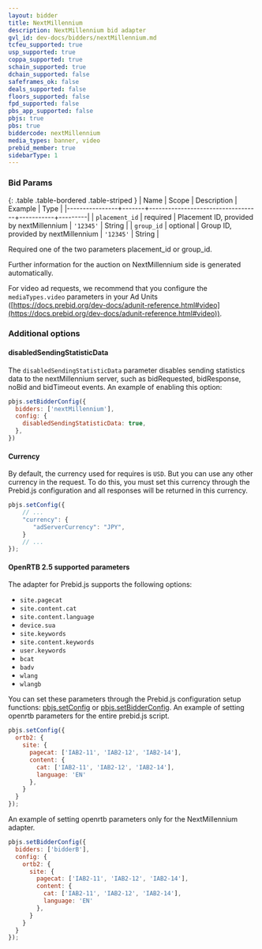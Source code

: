 ```yaml
---
layout: bidder
title: NextMillennium
description: NextMillennium bid adapter
gvl_id: dev-docs/bidders/nextMillennium.md
tcfeu_supported: true
usp_supported: true
coppa_supported: true
schain_supported: true
dchain_supported: false
safeframes_ok: false
deals_supported: false
floors_supported: false
fpd_supported: false
pbs_app_supported: false
pbjs: true
pbs: true
biddercode: nextMillennium
media_types: banner, video
prebid_member: true
sidebarType: 1
---
```


### Bid Params

{: .table .table-bordered .table-striped }
| Name           | Scope | Description                              | Example   | Type    |
|----------------+-------+-----------------------------------+-----------+---------|
| `placement_id` | required | Placement ID, provided by nextMillennium | `'12345'` | String  |
| `group_id`     | optional | Group ID, provided by nextMillennium     | `'12345'` | String  |

Required one of the two parameters placement_id or group_id.

Further information for the auction on NextMillennium side is generated automatically.

For video ad requests, we recommend that you configure the `mediaTypes.video` parameters in your Ad Units ([https://docs.prebid.org/dev-docs/adunit-reference.html#video](https://docs.prebid.org/dev-docs/adunit-reference.html#video)).

### Additional options

#### disabledSendingStatisticData

The `disabledSendingStatisticData` parameter disables sending statistics data to the nextMillennium server, such as bidRequested, bidResponse, noBid and bidTimeout events.
An example of enabling this option:  

```javascript
pbjs.setBidderConfig({
  bidders: ['nextMillennium'],
  config: {
    disabledSendingStatisticData: true,
  },
})
```

#### Currency

By default, the currency used for requires is `USD`. But you can use any other currency in the request. To do this, you must set this currency through the Prebid.js configuration and all responses will be returned in this currency.

```javascript
pbjs.setConfig({
    // ...
    "currency": {
       "adServerCurrency": "JPY",
    }
    // ...
});
```

#### OpenRTB 2.5 supported parameters

The adapter for Prebid.js supports the following options:

* `site.pagecat`
* `site.content.cat`
* `site.content.language`
* `device.sua`
* `site.keywords`
* `site.content.keywords`
* `user.keywords`
* `bcat`
* `badv`
* `wlang`
* `wlangb`

You can set these parameters through the Prebid.js configuration setup functions: [pbjs.setConfig](https://docs.prebid.org/dev-docs/publisher-api-reference/setConfig.html) or [pbjs.setBidderConfig](https://docs.prebid.org/dev-docs/publisher-api-reference/setBidderConfig.html).
An example of setting openrtb parameters for the entire prebid.js script.

```javascript
pbjs.setConfig({
  ortb2: {
    site: {
      pagecat: ['IAB2-11', 'IAB2-12', 'IAB2-14'],
      content: {
        cat: ['IAB2-11', 'IAB2-12', 'IAB2-14'],
        language: 'EN'
      },
    }
  }
});
```

An example of setting openrtb parameters only for the NextMillennium adapter.

```javascript
pbjs.setBidderConfig({
  bidders: ['bidderB'],
  config: {
    ortb2: {
      site: {
        pagecat: ['IAB2-11', 'IAB2-12', 'IAB2-14'],
        content: {
          cat: ['IAB2-11', 'IAB2-12', 'IAB2-14'],
          language: 'EN'
        },
      }
    }
  }
});
```
